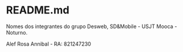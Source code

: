 # README.md
Nomes dos integrantes do grupo Desweb, SD&Mobile - USJT Mooca - Noturno.

Alef Rosa Annibal - RA: 821247230
